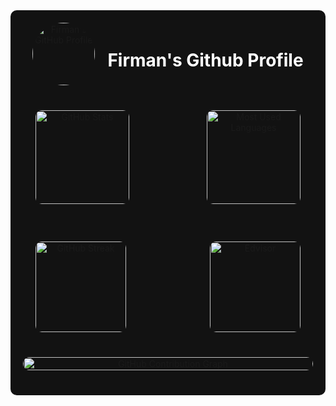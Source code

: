 <!-- README.md -->

<div align="center" style="background-color: #121212; padding: 20px; border-radius: 10px;">

  <!-- Baris 1: Foto Profil dan Judul -->
  <div style="display: flex; justify-content: center; align-items: center; gap: 20px; margin-bottom: 20px;">
    <!-- Foto Profil GitHub -->
    <img 
      src="https://github.com/mohammadfirmansyah.png" 
      alt="Firman's GitHub Profile" 
      style="border-radius: 50%; width: 100px; height: 100px;"
    />
    <!-- Judul -->
    <h1 style="color: white;">Firman's Github Profile</h1>
  </div>

  <!-- Baris 2: GitHub Stats dan Most Used Language (Compact Layout) -->
  <div style="display: flex; justify-content: space-between; align-items: center; gap: 20px; margin-bottom: 20px; padding: 20px;">
    <!-- GitHub Stats -->
    <img 
      src="https://github-readme-stats.vercel.app/api?username=mohammadfirmansyah&show_icons=true&theme=github_dark&hide_title=true&include_all_commits=true&count_private=true&hide_border=true" 
      alt="GitHub Stats" 
      style="border-radius: 10px; height: 150px;"
    />
    <!-- Most Used Language (Compact Layout) -->
    <img 
      src="https://github-readme-stats.vercel.app/api/top-langs/?username=mohammadfirmansyah&layout=compact&theme=github_dark&hide_title=true&hide_border=true&langs_count=8" 
      alt="Most Used Languages" 
      style="border-radius: 10px; height: 150px;"
    />
  </div>

  <!-- Baris 3: GitHub Streak Stats dan Featured Repositories -->
  <div style="display: flex; justify-content: space-between; align-items: center; gap: 20px; margin-bottom: 20px; padding: 20px;">
    <!-- GitHub Streak Stats -->
    <img 
      src="https://github-readme-streak-stats.herokuapp.com/?user=mohammadfirmansyah&theme=github-dark-blue&hide_border=true"
      alt="GitHub Streak"
      style="border-radius: 10px; height: 145px;"
    />
    <!-- Featured Repository: Edvisor -->
    <a href="https://github.com/mohammadfirmansyah/Edvisor">
      <img 
        src="https://github-readme-stats.vercel.app/api/pin/?username=mohammadfirmansyah&repo=Edvisor&theme=github_dark&hide_border=true" 
        alt="Edvisor"
        style="border-radius: 10px; height: 145px;"
      />
    </a>
  </div>
  
  <!-- Baris 4: Contribution Graph -->
  <div style="display: flex; justify-content: center; align-items: center; margin-bottom: 20px;">
    <img 
      src="https://github-readme-activity-graph.vercel.app/graph?username=mohammadfirmansyah&theme=react-dark&hide_border=true" 
      alt="GitHub Contribution Graph"
      style="width: 100%; max-width: 800px; border-radius: 10px;"
    />
  </div>

</div>
